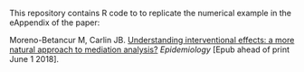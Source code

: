 This repository contains R code to to replicate the numerical example in the eAppendix of the paper:

Moreno-Betancur M, Carlin JB. [Understanding interventional effects: a more natural approach to mediation analysis?](https://journals.lww.com/epidem/Abstract/publishahead/Understanding_interventional_effects___a_more.98694.aspx)
*Epidemiology* [Epub ahead of print June 1 2018].


